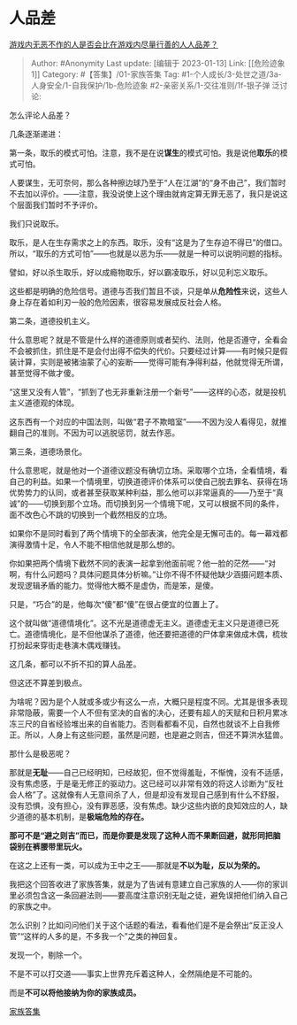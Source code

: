 # 人品差
[游戏内无恶不作的人是否会比在游戏内尽量行善的人人品差？](https://www.zhihu.com/question/337022484/answer/763891776)

> Author: #Anonymity
> Last update: [编辑于 2023-01-13]
> Link: [[危险迹象 1]]
> Category: #【答集】/01-家族答集
> Tag: #1-个人成长/3-处世之道/3a-人身安全/1-自我保护/1b-危险迹象 #2-亲密关系/1-交往准则/1f-银子弹
> 泛讨论:

怎么评论人品差？

几条逐渐递进：

第一条，取乐的模式可怕。注意，我不是在说**谋生**的模式可怕。我是说他**取乐**的模式可怕。

人要谋生，无可奈何，那么各种擦边球乃至于“人在江湖”的“身不由己”，我们暂时不去加以评价。——注意，我没说使上这个理由就肯定算无罪无恶了，我只是说这个层面我们暂时不予评价。

我们只说取乐。

取乐，是人在生存需求之上的东西。取乐，没有“这是为了生存迫不得已”的借口。所以，“取乐的方式可怕”——也就是以恶为乐——就是一种可以说明问题的指标。

譬如，好以杀生取乐，好以成瘾物取乐，好以霸凌取乐，好以见利忘义取乐。

这些都是明确的危险信号。道德与否我们暂且不谈，只是单从**危险性**来说，这些人身上存在着如利刃一般的危险因素，很容易发展成反社会人格。

第二条，道德投机主义。

什么意思呢？就是不管是什么样的道德原则或者契约、法则，他是否遵守，全看会不会被抓住，抓住是不是会付出得不偿失的代价。只要经过计算——有时候只是假装计算，实则是被猪油蒙了心的妄断——觉得可能有净得利益，他就觉得无所谓，甚至觉得不做才傻。

“这里又没有人管”，“抓到了也无非重新注册一个新号”——这样的心态，就是投机主义道德观的体现。

这东西有一个对应的中国法则，叫做“君子不欺暗室”——不因为没人看得见，就推翻自己的准则。不因为可以逃脱惩罚，就去作恶。

第三条，道德场景化。

什么意思呢，就是他对一个道德议题没有确切立场。采取哪个立场，全看情境，看自己的利益。如果一个情境里，切换道德评价体系可以使自己脱去罪名、获得在场优势势力的认同，或者甚至获取某种利益，那么他可以非常逼真的——乃至于“真诚”的——切换到那个立场。而切换到另一个情境下呢，又可以根据不同的条件，面不改色心不跳的切换到一个截然相反的立场。

如果你不是同时看到了两个情境下的全部表演，他完全是无懈可击的。每一幕戏都演得激情十足，令人不能不相信他就是那么想的。

你如果把两个情境下截然不同的表演一起拿到他面前呢？他一脸的茫然——“对啊，有什么问题吗？具体问题具体分析嘛。”让你不得不怀疑他缺少涵摄问题本质、发现逻辑矛盾的能力。觉得他大概不是虚伪，而是笨，是傻。

只是，“巧合”的是，他每次“傻”都“傻”在很占便宜的位置上了。

这个就叫做“道德情境化”。这不光是道德虚无主义。道德虚无主义只是道德已死亡。道德情境化，是不但他谋杀了道德，他还要把道德的尸体拿来做成木偶，梳妆打扮起来穿街走巷演木偶戏赚钱。

这几条，都可以不折不扣的算人品差。

但这还不算差到极点。

为啥呢？因为是个人就或多或少有这么一点，大概只是程度不同。尤其是很多表现非常隐蔽，需要一个人不但有坚决的自省的决心，还要有超人的天赋和日积月累冰冻三尺的自省经验堆出来的自省能力。否则看都看不见，自然也就谈不上自我修正。所以，人身上有这些问题，虽然是问题，也是避之则吉，但还不算洪水猛兽。

那什么是极恶呢？

那就是**无耻**——自己已经明知，已经故犯，但不觉得羞耻，不惭愧，没有不适感，没有焦虑感，于是毫无修正的驱动力。这已经可以非常有效的将这人诊断为“反社会人格”了。这就像有人无意间杀了人，但是却没有发现自己感到有什么不舒服，没有恐惧，没有担心，没有罪恶感，没有焦虑。缺少这些内嵌的良知效应的人，缺少道德的基本机制，是**极端危险的存在。**

**那可不是“避之则吉”而已，而是你要是发现了这种人而不果断回避，就形同把脑袋别在裤腰带里玩火。**

在这之上还有一类，可以成为王中之王——那就是**不以为耻，反以为荣的。**

我把这个回答收进了家族答集，就是为了告诫有意建立自己家族的人——你的家训里必须包含这一条回避法则——要高度注意识别无耻之徒，避免误把他们纳入自己的家族之中。

怎么识别？比如问问他们关于这个话题的看法，看看他们是不是会祭出“反正没人管”“这样的人多的是，不多我一个”之类的神回复。

发现一个，剔除一个。

不是不可以打交道——事实上世界充斥着这种人，全然隔绝是不可能的。

而是**不可以将他接纳为你的家族成员。**

[家族答集](https://zhihu.com/collection/378738313)

